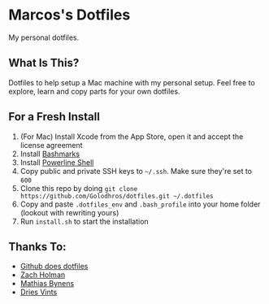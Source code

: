# Marcos's Dotfiles

My personal dotfiles.

## What Is This?

Dotfiles to help setup a Mac machine with my personal setup.
Feel free to explore, learn and copy parts for your own dotfiles.

## For a Fresh Install

1. (For Mac) Install Xcode from the App Store, open it and accept the license agreement
1. Install [Bashmarks](https://github.com/huyng/bashmarks)
1. Install [Powerline Shell](https://github.com/b-ryan/powerline-shell)
1. Copy public and private SSH keys to `~/.ssh`. Make sure they're set to `600`
1. Clone this repo by doing `git clone https://github.com/Golodhros/dotfiles.git ~/.dotfiles`
1. Copy and paste `.dotfiles_env` and `.bash_profile` into your home folder (lookout with rewriting yours)
1. Run `install.sh` to start the installation

## Thanks To:
* [Github does dotfiles](https://dotfiles.github.io/) 
* [Zach Holman](https://github.com/holman/dotfiles)
* [Mathias Bynens](https://github.com/mathiasbynens/dotfiles)
* [Dries Vints](https://driesvints.com/blog/getting-started-with-dotfiles/)
